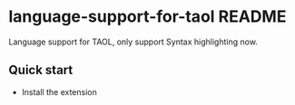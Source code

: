 # language-support-for-taol README

Language support for TAOL, only support Syntax highlighting now.

## Quick start
- Install the extension

